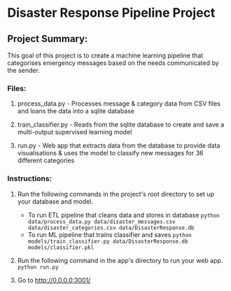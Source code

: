# Disaster Response Pipeline Project

## Project Summary:
This goal of this project is to create a machine learning pipeline that categorises emergency messages based on the needs communicated by the sender.

### Files:
1. process_data.py - Processes message & category data from CSV files and loans the data into a sqlite database

2. train_classifier.py - Reads from the sqlite database to create and save a multi-output supervised learning model

3. run.py - Web app that extracts data from the database to provide data visualisations & uses the model to classify new messages for 36 different categories


### Instructions:
1. Run the following commands in the project's root directory to set up your database and model.

    - To run ETL pipeline that cleans data and stores in database
        `python data/process_data.py data/disaster_messages.csv data/disaster_categories.csv data/DisasterResponse.db`
    - To run ML pipeline that trains classifier and saves
        `python models/train_classifier.py data/DisasterResponse.db models/classifier.pkl`

2. Run the following command in the app's directory to run your web app.
    `python run.py`

3. Go to http://0.0.0.0:3001/
